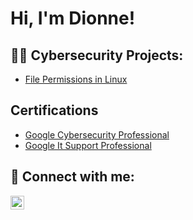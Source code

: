 <h1>Hi, I'm Dionne! </h1> 

<h2>👨‍💻 Cybersecurity Projects:</h2>

  - [File Permissions in Linux](https://github.com/n2dion/Use-Linux-commands-to-manage-file-permissions/tree/main)


<h2> Certifications</h2>

- [Google Cybersecurity Professional](https://coursera.org/share/d62d3386bf035cb770ad03f24194c4a0)
- [Google It Support Professional](https://coursera.org/share/ce8cc71f584cd8412a53491c825315fc)


<h2> 🤳 Connect with me:</h2>

[<img align="left" alt="dionne-brownlee | LinkedIn" width="22px" src="https://cdn.jsdelivr.net/npm/simple-icons@v3/icons/linkedin.svg" />][linkedin]


[linkedin]: https://linkedin.com/in/dionne-brownlee

<!--
**joshmadakor1/joshmadakor1** is a ✨ _special_ ✨ repository because its `README.md` (this file) appears on your GitHub profile.

Here are some ideas to get you started:

- 🔭 I’m currently working on ...
- 🌱 I’m currently learning ...
- 👯 I’m looking to collaborate on ...
- 🤔 I’m looking for help with ...
- 💬 Ask me about ...
- 📫 How to reach me: ...
- 😄 Pronouns: ...
- ⚡ Fun fact: ...
-->
